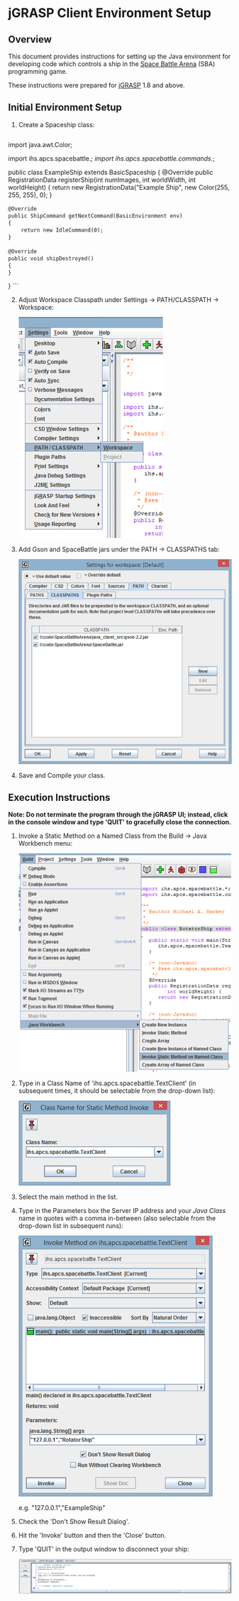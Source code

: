 jGRASP Client Environment Setup
=====================

Overview
-----------

This document provides instructions for setting up the Java environment for developing code which controls a ship in the [Space Battle Arena](http://battlearena.mikeware.com/) (SBA) programming game.

These instructions were prepared for [jGRASP](http://www.jgrasp.org/) 1.8 and above.

Initial Environment Setup
-----------------------------

1. Create a Spaceship class:

	```Java
	
import java.awt.Color;

import ihs.apcs.spacebattle.*;
import ihs.apcs.spacebattle.commands.*;

public class ExampleShip extends BasicSpaceship {
    @Override
    public RegistrationData registerShip(int numImages, int worldWidth, int worldHeight)
    {
        return new RegistrationData("Example Ship", new Color(255, 255, 255), 0);
    }
    
    @Override
    public ShipCommand getNextCommand(BasicEnvironment env)
    {
    	return new IdleCommand(0);
    }
    
    @Override
    public void shipDestroyed()
    {
    }
}
	```

2. Adjust Workspace Classpath under Settings -> PATH/CLASSPATH -> Workspace:

	![Classpath Settings](Classpath.png)
	
3. Add Gson and SpaceBattle jars under the PATH -> CLASSPATHS tab:

	![Jars in Classpath](AddJars.png)
	
4. Save and Compile your class.

Execution Instructions
-------------------------

**Note: Do not terminate the program through the jGRASP UI; instead, click in the console window and type 'QUIT' to gracefully close the connection.**

1. Invoke a Static Method on a Named Class from the Build -> Java Workbench menu:

	![Invoke Static Method on Named Class](InvokeStatic1.png)
	
2. Type in a Class Name of 'ihs.apcs.spacebattle.TextClient' (in subsequent times, it should be selectable from the drop-down list):

	![Class Name ihs.apcs.spacebattle.TextClient](InvokeStatic2.png)
	
3. Select the main method in the list.

4. Type in the Parameters box the Server IP address and your *Java Class* name in quotes with a comma in-between (also selectable from the drop-down list in subsequent runs):

	![Invoke Method Dialog](InvokeStatic3.png)
	
	e.g. "127.0.0.1","ExampleShip"

5. Check the 'Don't Show Result Dialog'.

6. Hit the 'Invoke' button and then the 'Close' button.  

7. Type 'QUIT' in the output window to disconnect your ship:

	![Output Window](Disconnect.png)